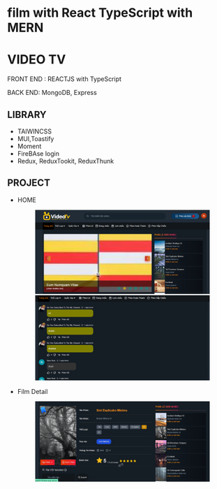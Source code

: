 # film with React TypeScript with MERN
<h1>VIDEO TV </h1>
<p>
FRONT END : REACTJS with TypeScript </p>
<p>BACK END: MongoDB, Express</p>

 <h2>LIBRARY</h2>
<ul>
   <li>
    TAIWINCSS
 </li>
  <li>
     MUI,Toastify
 </li>
 <li>Moment</li>
 <li>FireBAse login</li>
  <li>
    Redux, ReduxTookit, ReduxThunk
 </li>
</ul>

<h2>PROJECT</h2>
<ul>
    <li>
        <p>HOME</p>
        <figure>
        <img src="/public/des/home.png"/>
     <img src="/public/des/home1.png"/>
        </figure>
    </li>
    <li>
        <p>Film Detail</p>
        <figure>
        <img src="/public/des/filmdetailm.png"/>
        </figure>
    </li>
</ul>
